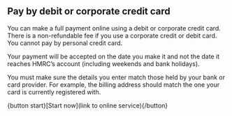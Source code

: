 ## Pay by debit or corporate credit card

You can make a full payment online using a debit or corporate credit card. There is a non-refundable fee if you use a corporate credit or debit card. You cannot pay by personal credit card.

Your payment will be accepted on the date you make it and not the date it reaches HMRC’s account (including weekends and bank holidays).

You must make sure the details you enter match those held by your bank or card provider. For example, the billing address should match the one your card is currently registered with.

{button start}[Start now](link to online service){/button}
